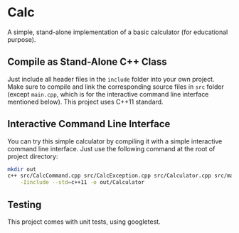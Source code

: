 # Calc
A simple, stand-alone implementation of a basic calculator (for educational purpose).

## Compile as Stand-Alone C++ Class
Just include all header files in the `include` folder into your own project. Make sure to compile and link the 
corresponding source files in `src` folder (except `main.cpp`, which is for the interactive command line interface 
mentioned below). This project uses C++11 standard.

## Interactive Command Line Interface
You can try this simple calculator by compiling it with a simple interactive command line interface. Just use the 
following command at the root of project directory:
```bash
mkdir out
c++ src/CalcCommand.cpp src/CalcException.cpp src/Calculator.cpp src/main.cpp \
	-Iinclude --std=c++11 -o out/Calculator
```

## Testing
This project comes with unit tests, using googletest.
